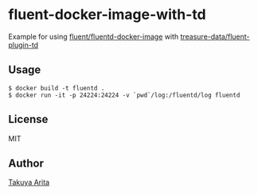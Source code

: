 fluent-docker-image-with-td
=====================

Example for using [fluent/fluentd-docker-image](https://github.com/fluent/fluentd-docker-image) with [treasure-data/fluent-plugin-td](https://github.com/treasure-data/fluent-plugin-td)

## Usage

```
$ docker build -t fluentd .
$ docker run -it -p 24224:24224 -v `pwd`/log:/fluentd/log fluentd
```

## License

MIT

## Author

[Takuya Arita](https://github.com/ariarijp)
